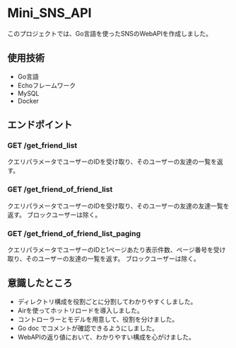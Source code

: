 # Mini_SNS_API

このプロジェクトでは、Go言語を使ったSNSのWebAPIを作成しました。

## 使用技術

- Go言語
- Echoフレームワーク
- MySQL
- Docker

## エンドポイント

### GET /get_friend_list

クエリパラメータでユーザーのIDを受け取り、そのユーザーの友達の一覧を返す。

### GET /get_friend_of_friend_list

クエリパラメータでユーザーのIDを受け取り、そのユーザーの友達の友達一覧を返す。
ブロックユーザーは除く。

### GET /get_friend_of_friend_list_paging

クエリパラメータでユーザーのIDと1ページあたり表示件数、ページ番号を受け取り、そのユーザーの友達の一覧を返す。
ブロックユーザーは除く。

## 意識したところ

- ディレクトリ構成を役割ごとに分割してわかりやすくしました。
- Airを使ってホットリロードを導入しました。
- コントローラーとモデルを用意して、役割を分けました。
- Go doc でコメントが確認できるようにしました。
- WebAPIの返り値において、わかりやすい構成を心がけました。
